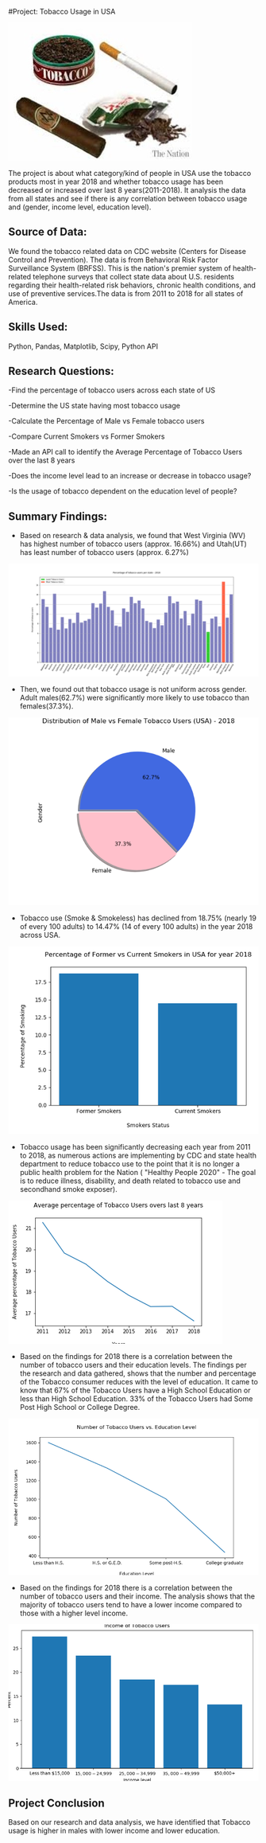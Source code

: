 #Project: Tobacco Usage in USA


![Tobacco](Images/Tobacco.jpg)

The project is about what category/kind of people in USA use the tobacco products most in year 2018 and whether tobacco usage has been decreased or increased over last 8 years(2011-2018). It analysis the data from all states and see if there is any correlation between tobacco usage and (gender, income level, education level).

Source of Data: 
--------------
We found the tobacco related data on CDC website (Centers for Disease Control and Prevention).
The data is from Behavioral Risk Factor Surveillance System (BRFSS). This is the nation's premier system of health-related telephone surveys that collect state data about U.S. residents regarding their health-related risk behaviors, chronic health conditions, and use of preventive services.The data is from 2011 to 2018 for all states of America.


Skills Used:
-----------
Python, Pandas, Matplotlib, Scipy, Python API


Research Questions:
--------------------------------------
-Find the percentage of tobacco users across each state of US

-Determine the US state having most tobacco usage

-Calculate the Percentage of Male vs Female tobacco users

-Compare Current Smokers vs Former Smokers

-Made an API call to identify the Average Percentage of Tobacco Users over the last 8 years

-Does the income level lead to an increase or decrease in tobacco usage?

-Is the usage of tobacco dependent on the education level of people?


Summary Findings:
-----------------

- Based on research & data analysis, we found that West Virginia (WV) has highest number of tobacco users (approx. 16.66%) and
Utah(UT) has least number of tobacco users (approx. 6.27%)

 ![TobaccoPerState](Percentage_tobacco_users_per_state.png)


- Then, we found out that tobacco usage is not uniform across gender. Adult males(62.7%) were significantly more likely to use tobacco than females(37.3%).    


 ![Gender](Distribution_Male_Female_Tobacco_Users_2018.png)


- Tobacco use (Smoke & Smokeless) has declined from 18.75% (nearly 19 of every 100 adults) to 14.47% (14 of every 100 adults) in the year 2018 across USA.
 

 ![Former](Percentage_Current_Former_Smokers_2018.png)
 

- Tobacco usage has been significantly decreasing each year from 2011 to 2018, as numerous actions are implementing by CDC and state 
  health department to reduce tobacco use to the point that it is no longer a public health problem for the Nation ( "Healthy People 
  2020" - The goal is to reduce illness, disability, and death related to tobacco use and secondhand smoke exposer).


 ![Scatter](Tobacco_line_2011_2018_USA.png)


- Based on the findings for 2018 there is a correlation between the number of tobacco users and their education levels. The findings per
  the research and data gathered, shows that the number and percentage of the Tobacco consumer reduces with the level of education. It 
  came to know that 67% of the Tobacco Users have a High School Education or less than High School Education. 33% of the Tobacco Users 
  had Some Post High School or College Degree.


 ![Income](Tobacco_Users_vs_Education_Level.png)


- Based on the findings for 2018 there is a correlation between the number of tobacco users and their income. The analysis shows that the majority of tobacco users tend to have a lower income compared to those with a higher level income. 


 ![Education](Income_of_Tobacco_Users.png)


Project Conclusion
------------------
Based on our research and data analysis, we have identified that Tobacco usage is higher in males with lower income and lower education.

